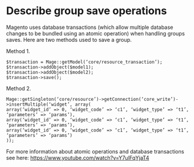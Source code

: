 # Describe group save operations

Magento uses database transactions (which allow multiple database changes to be bundled using an atomic operation) when handling groups saves.
Here are two methods used to save a group.

Method 1.

    $transaction = Mage::getModel(‘core/resource_transaction’);
    $transaction->addObject($model1);
    $transaction->addObject($model2);
    $transaction->save();

Method 2.

    Mage::getSingleton(‘core/resource’)->getConnection(‘core_write’)->insertMultiple(‘widget’, array(
    array(‘widget_id’ => 0, ‘widget_code’ => ‘c1’, ‘widget_type’ => ‘t1’, ‘parameters’ => ‘params’),
    array(‘widget_id’ => 0, ‘widget_code’ => ‘c1’, ‘widget_type’ => ‘t1’, ‘parameters’ => ‘params’),
    array(‘widget_id’ => 0, ‘widget_code’ => ‘c1’, ‘widget_type’ => ‘t1’, ‘parameters’ => ‘params’)
    ));
    
 For more information about atomic operations and database transactions see here:
 https://www.youtube.com/watch?v=Y7ulFqYjaT4
 